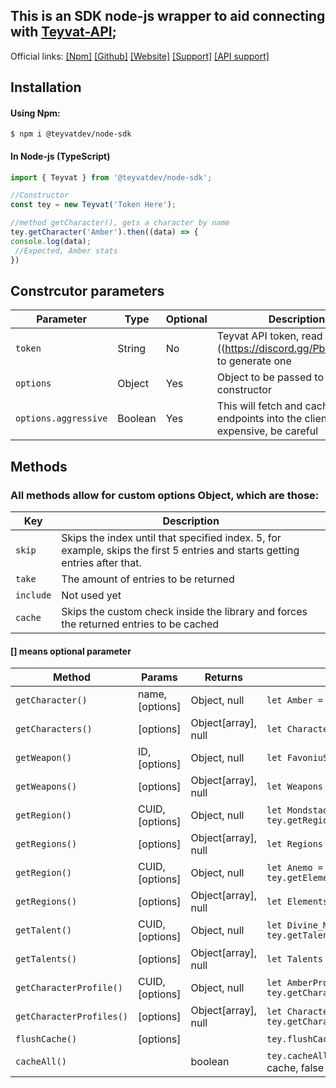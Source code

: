 ## This is an SDK node-js wrapper to aid connecting with [Teyvat-API](https://github.com/teyvat-dev);

Official links: [[Npm]](https://www.npmjs.com/package/@teyvatdev/node-sdk) [[Github]](https://github.com/erwin1234777/teyvatdev-node-sdk) [[Website]](https://teyvat.dev/) [[Support]](https://discord.gg/6QEExsN) [[API support]](https://discord.gg/Pb8aQqx7kr)

## Installation

#### Using Npm:
```
$ npm i @teyvatdev/node-sdk
```

#### In Node-js (TypeScript)

```js
import { Teyvat } from '@teyvatdev/node-sdk';

//Constructor
const tey = new Teyvat('Token Here');

//method getCharacter(), gets a character by name
tey.getCharacter('Amber').then((data) => {
console.log(data);
 //Expected, Amber stats
})
```

## Constrcutor parameters

| Parameter | Type | Optional | Description |
| --- | --- | --- | --- |
| ``token`` | String | No | Teyvat API token, read [HERE]((https://discord.gg/Pb8aQqx7kr) to generate one |
| ``options`` | Object | Yes | Object to be passed to the constructor |
| ``options.aggressive`` | Boolean | Yes | This will fetch and cache all endpoints into the client, RAM expensive, be careful |


## Methods
### All methods allow for custom options Object, which are those:

| Key | Description |
| --- | --- |
| ``skip`` | Skips the index until that specified index. 5, for example, skips the first 5 entries and starts getting entries after that. |
| ``take`` | The amount of entries to be returned |
| ``include`` | Not used yet |
| ``cache`` | Skips the custom check inside the library and forces the returned entries to be cached |

#### [] means optional parameter
| Method | Params | Returns | Working Example(copy paste) |
| --- | --- | --- | --- |
| ``getCharacter()`` | name, [options] | Object, null | ``` let Amber = await tey.getCharacter('Amber'); ``` |
| ``getCharacters()`` | [options] | Object[array], null | ``` let Characters = await tey.getCharacters(); ``` |
| ``getWeapon()`` | ID, [options] | Object, null | ```let FavoniuSword = await tey.getWeapon('10');``` |
| ``getWeapons()`` | [options] | Object[array], null | ```let Weapons = await tey.getWeapons();``` |
| ``getRegion()`` | CUID, [options] | Object, null | ```let Mondstad = await tey.getRegion('ckifg54kg0000vf0iclar2lp6');``` |
| ``getRegions()`` | [options] | Object[array], null | ```let Regions = await tey.getRegions();``` |
| ``getRegion()`` | CUID, [options] | Object, null | ```let Anemo = await tey.getElement('ckifg2oxf0000n30i3k0e3s7m');``` |
| ``getRegions()`` | [options] | Object[array], null | ```let Elements = await tey.getElements();``` |
| ``getTalent()`` | CUID, [options] | Object, null | ```let Divine_Marksmanship = await tey.getTalent('ckiqng1u300210ns6clktnh3c');``` |
| ``getTalents()`` | [options] | Object[array], null | ```let Talents = await tey.getTalents();;``` |
| ``getCharacterProfile()`` | CUID, [options] | Object, null | ```let AmberProfile = await tey.getCharacterProfile('ckiffwvsx0000990i1z9retm4');``` |
| ``getCharacterProfiles()`` | [options] | Object[array], null | ```let CharacterProfiles = await tey.getCharacterProfiles();``` |
| ``flushCache()`` | [options] |  | ```tey.flushCache()``` |
| ``cacheAll()`` |  | boolean | ```tey.cacheAll()``` Returns true if everything has been cache, false if something failed |



